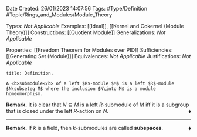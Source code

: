 <div class="topSpace"></div>

Date Created: 26/01/2023 14:07:56
Tags: #Type/Definition #Topic/Rings_and_Modules/Module_Theory

Types: <i>Not Applicable</i>
Examples: [[Ideal]], [[Kernel and Cokernel (Module Theory)]]
Constructions: [[Quotient Module]]
Generalizations: <i>Not Applicable</i>

Properties: [[Freedom Theorem for Modules over PID]]
Sufficiencies: [[Generating Set (Module)]]
Equivalences: <i>Not Applicable</i>
Justifications: <i>Not Applicable</i>

``` ad-Definition
title: Definition.

A <b>submodule</b> of a left $R$-module $M$ is a left $R$-module $N\subseteq M$ where the inclusion $N\into M$ is a module homeomorphism.

```

<b>Remark.</b> It is clear that $N\subseteq M$ is a left $R$-submodule of $M$ iff it is a subgroup that is closed under the left $R$-action on $N$.<span style="float:right;">$\blacklozenge$</span>

---

<b>Remark.</b> If $k$ is a field, then $k$-submodules are called <b>subspaces</b>.<span style="float:right;">$\blacklozenge$</span>

